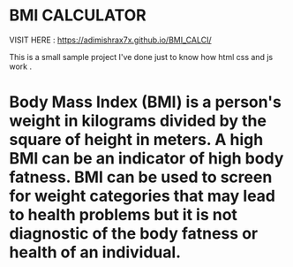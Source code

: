 # BMI CALCULATOR

VISIT HERE :  https://adimishrax7x.github.io/BMI_CALCI/

This is a small sample project I've done just to know how html css and js work .




# Body Mass Index (BMI) is a person's weight in kilograms divided by the square of height in meters. A high BMI can be an indicator of high body fatness. BMI can be used to screen for weight categories that may lead to health problems but it is not diagnostic of the body fatness or health of an individual.
